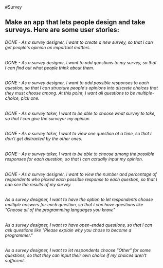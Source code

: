 #Survey

## Make an app that lets people design and take surveys. Here are some user stories:

###### DONE - As a survey designer, I want to create a new survey, so that I can get people's opinion on important matters.

###### DONE - As a survey designer, I want to add questions to my survey, so that I can find out what people think about them.

###### DONE - As a survey designer, I want to add possible responses to each question, so that I can structure people's opinions into discrete choices that they must choose among. At this point, I want all questions to be multiple-choice, pick one.

###### DONE - As a survey taker, I want to be able to choose what survey to take, so that I can give the surveyor my opinion.

###### DONE - As a survey taker, I want to view one question at a time, so that I don't get distracted by the other ones.

###### DONE - As a survey taker, I want to be able to choose among the possible responses for each question, so that I can actually input my opinion.

###### DONE - As a survey designer, I want to view the number and percentage of respondents who picked each possible response to each question, so that I can see the results of my survey.

###### As a survey designer, I want to have the option to let respondents choose multiple answers for each question, so that I can have questions like "Choose all of the programming languages you know."

###### As a survey designer, I want to have open-ended questions, so that I can ask questions like "Please explain why you chose to become a programmer."

###### As a survey designer, I want to let respondents choose "Other" for some questions, so that they can input their own choice if my choices aren't sufficient.
